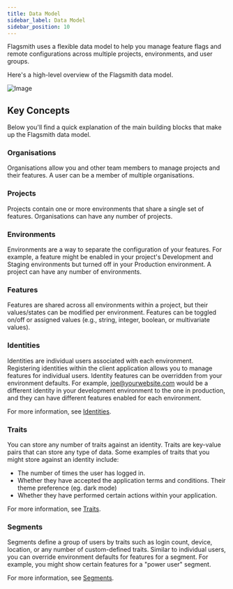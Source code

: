 ```yaml
---
title: Data Model
sidebar_label: Data Model
sidebar_position: 10
---
```


Flagsmith uses a flexible data model to help you manage feature flags and remote configurations across multiple projects, environments, and user groups.

Here's a high-level overview of the Flagsmith data model. 

![Image](/img/flagsmith-model.svg)

## Key Concepts

Below you'll find a quick explanation of the main building blocks that make up the Flagsmith data model.

### Organisations

Organisations allow you and other team members to manage projects and their features. A user can be a member of multiple organisations.

### Projects

Projects contain one or more environments that share a single set of features. Organisations can have any number of projects.

### Environments

Environments are a way to separate the configuration of your features. For example, a feature might be enabled in your project's Development and Staging environments but turned off in your Production environment. A project can have any number of environments.

### Features

Features are shared across all environments within a project, but their values/states can be modified per environment. Features can be toggled on/off or assigned values (e.g., string, integer, boolean, or multivariate values).

### Identities

Identities are individual users associated with each environment. Registering identities within the client application allows you to manage features for individual users. Identity features can be overridden from your environment defaults. For example, joe@yourwebsite.com would be a different identity in your development environment to the one in production, and they can have different features enabled for each environment.

For more information, see [Identities](/basic-features/managing-identities).

### Traits

You can store any number of traits against an identity. Traits are key-value pairs that can store any type of data. Some examples of traits that you might store against an identity include:
- The number of times the user has logged in.
- Whether they have accepted the application terms and conditions.
Their theme preference (eg. dark mode)
- Whether they have performed certain actions within your application.

For more information, see [Traits](/basic-features/managing-identities.md#identity-traits).

### Segments

Segments define a group of users by traits such as login count, device, location, or any number of custom-defined traits. Similar to individual users, you can override environment defaults for features for a segment. For example, you might show certain features for a "power user" segment.

For more information, see [Segments](/basic-features/segments.md).
